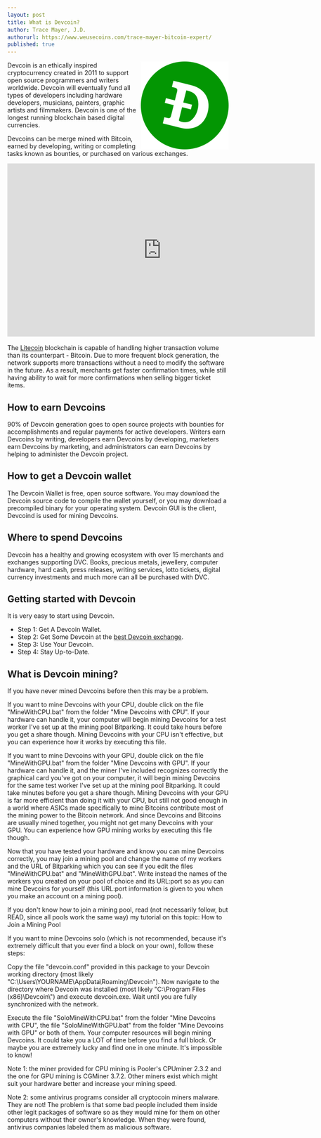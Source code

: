 ```yaml
---
layout: post
title: What is Devcoin?
author: Trace Mayer, J.D.
authorurl: https://www.weusecoins.com/trace-mayer-bitcoin-expert/
published: true
---
```


<img src="/images/devcoin.png" alt="what is devcoin" align="right">
<p>
Devcoin is an ethically inspired cryptocurrency created in 2011 to support open source programmers and writers worldwide. Devcoin will eventually fund all types of developers including hardware developers, musicians, painters, graphic artists and filmmakers. Devcoin is one of the longest running blockchain based digital currencies.
<p>Devcoins can be merge mined with Bitcoin, earned by developing, writing or completing tasks known as bounties, or purchased on various exchanges.
<p>
<iframe width="700" height="394" src="https://www.youtube.com/embed/xE4whwzRmQ0" frameborder="0" allowfullscreen></iframe>
<p>
The <a href="/what-is-litecoin/">Litecoin</a> blockchain is capable of handling higher transaction volume than its counterpart - Bitcoin. Due to more frequent block generation, the network supports more transactions without a need to modify the software in the future. As a result, merchants get faster confirmation times, while still having ability to wait for more confirmations when selling bigger ticket items.
<p>
<h2>How to earn Devcoins</h2>
90% of Devcoin generation goes to open source projects with bounties for accomplishments and regular payments for active developers. Writers earn Devcoins by writing, developers earn Devcoins by developing, marketers earn Devcoins by marketing, and administrators can earn Devcoins by helping to administer the Devcoin project.
<p>
<h2>How to get a Devcoin wallet</h2>
The Devcoin Wallet is free, open source software. You may download the Devcoin source code to compile the wallet yourself, or you may download a precompiled binary for your operating system. Devcoin GUI is the client, Devcoind is used for mining Devcoins.
<p>
<h2>Where to spend Devcoins</h2>
Devcoin has a healthy and growing ecosystem with over 15 merchants and exchanges supporting DVC. Books, precious metals, jewellery, computer hardware, hard cash, press releases, writing services, lotto tickets, digital currency investments and much more can all be purchased with DVC.
<h2>Getting started with Devcoin</h2>
It is very easy to start using Devcoin.
<p>
<ul><li>Step 1: Get A Devcoin Wallet.</li>
<li>Step 2: Get Some Devcoin at the <a href="https://www.kraken.com/">best Devcoin exchange</a>.</li>
<li>Step 3: Use Your Devcoin.</li>
<li>Step 4: Stay Up-to-Date.</li></ul>
<h2>What is Devcoin mining?</h2>
If you have never mined Devcoins before then this may be a problem.
<p>If you want to mine Devcoins with your CPU, double click on the file "MineWithCPU.bat" from the folder "Mine Devcoins with CPU". If your hardware can handle it, your computer will begin mining Devcoins for a test worker I've set up at the mining pool Bitparking. It could take hours before you get a share though. Mining Devcoins with your CPU isn't effective, but you can experience how it works by executing this file.
<p>If you want to mine Devcoins with your GPU, double click on the file "MineWithGPU.bat" from the folder "Mine Devcoins with GPU". If your hardware can handle it, and the miner I've included recognizes correctly the graphical card you've got on your computer, it will begin mining Devcoins for the same test worker I've set up at the mining pool Bitparking. It could take minutes before you get a share though. Mining Devcoins with your GPU is far more efficient than doing it with your CPU, but still not good enough in a world where ASICs made specifically to mine Bitcoins contribute most of the mining power to the Bitcoin network. And since Devcoins and Bitcoins are usually mined together, you might not get many Devcoins with your GPU. You can experience how GPU mining works by executing this file though.
<p>Now that you have tested your hardware and know you can mine Devcoins correctly, you may join a mining pool and change the name of my workers and the URL of Bitparking which you can see if you edit the files "MineWithCPU.bat" and "MineWithGPU.bat". Write instead the names of the workers you created on your pool of choice and its URL:port so as you can mine Devcoins for yourself (this URL:port information is given to you when you make an account on a mining pool).
<p>If you don't know how to join a mining pool, read (not necessarily follow, but READ, since all pools work the same way) my tutorial on this topic: How to Join a Mining Pool
<p>If you want to mine Devcoins solo (which is not recommended, because it's extremely difficult that you ever find a block on your own), follow these steps:
<p>Copy the file "devcoin.conf" provided in this package to your Devcoin working directory (most likely "C:\Users\YOURNAME\AppData\Roaming\Devcoin"). Now navigate to the directory where Devcoin was installed (most likely "C:\Program Files (x86)\Devcoin\") and execute devcoin.exe. Wait until you are fully synchronized with the network.
<p>Execute the file "SoloMineWithCPU.bat" from the folder "Mine Devcoins with CPU", the file "SoloMineWithGPU.bat" from the folder "Mine Devcoins with GPU" or both of them. Your computer resources will begin mining Devcoins. It could take you a LOT of time before you find a full block. Or maybe you are extremely lucky and find one in one minute. It's impossible to know!
<p>Note 1: the miner provided for CPU mining is Pooler's CPUminer 2.3.2 and the one for GPU mining is CGMiner 3.7.2. Other miners exist which might suit your hardware better and increase your mining speed.
<p>Note 2: some antivirus programs consider all cryptocoin miners malware. They are not! The problem is that some bad people included them inside other legit packages of software so as they would mine for them on other computers without their owner's knowledge. When they were found, antivirus companies labeled them as malicious software.